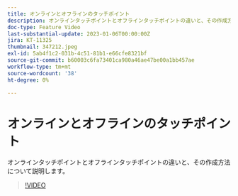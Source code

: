 ```yaml
---
title: オンラインとオフラインのタッチポイント
description: オンラインタッチポイントとオフラインタッチポイントの違いと、その作成方法について説明します。
doc-type: Feature Video
last-substantial-update: 2023-01-06T00:00:00Z
jira: KT-11325
thumbnail: 347212.jpeg
exl-id: 5ab4f1c2-031b-4c51-81b1-e66cfe8321bf
source-git-commit: b60003c6fa73401ca980a46ae47be00a1bb457ae
workflow-type: tm+mt
source-wordcount: '38'
ht-degree: 0%

---
```


# オンラインとオフラインのタッチポイント

オンラインタッチポイントとオフラインタッチポイントの違いと、その作成方法について説明します。

>[!VIDEO](https://video.tv.adobe.com/v/347212/?quality=12&learn=on)
